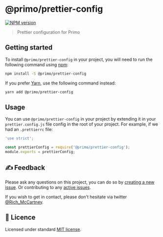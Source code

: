 # @primo/prettier-config

[![NPM version](https://badgen.net/npm/v/@primo/prettier-config)](https://www.npmjs.org/package/@primo/prettier-config)

> Prettier configuration for Primo

## Getting started

To install `@primo/prettier-config` in your project, you will need to run the
following command using [npm](https://www.npmjs.com/):

```bash
npm install -S @primo/prettier-config
```

If you prefer [Yarn](https://yarnpkg.com/en/), use the following command
instead:

```bash
yarn add @primo/prettier-config
```

## Usage

You can use `@primo/prettier-config` in your project by extending it in your
`prettier.config.js` file config in the root of your project. For example, if we had an `.prettierrc` file:

```js
'use strict';

const prettierConfig = require('@primo/prettier-config');
module.exports = prettierConfig;
```

## ✍️ Feedback

Please ask any questions on this project, you can do so by
[creating a new issue](https://github.com/primo-design-system/primo/issues/new/choose). Or contributing to any [active issues](https://github.com/primo-design-system/primo/issues).

If you wish to get in contact, please don't hesitate via twitter [@Rich_McCartney](https://twitter.com/rich_mccartney).

## 📝 Licence

Licensed under standard
[MIT license](https://github.com/primo-design-system/primo/blob/main/LICENSE).

